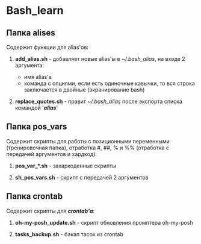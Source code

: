 # Bash_learn

## Папка **alises**

Содержит функции для alias'ов:

1) **add_alias.sh** - добавляет новые alias'ы в *~/.bash_alias*, на входе 2 аргумента:

    - имя alias'а
    - команда с опциями, если есть одиночные кавычки, то вся строка заключается в двойные (экранирование bash)

2) **replace_quotes.sh** - правит *~/.bash_alias* после экспорта списка командой '***alias***'

## Папка **pos_vars**

Содержит скрипты для работы с позиционными переменными (тренировочная папка), отработка #, ##, % и %% (отработка с передачей аргументов и хардкод):

1) **pos_var_\*.sh** - захаркоденные скрипты

2) **sh_pos_vars.sh** - скрипт с передачей 2 аргументов

## Папка **crontab**

Содержит cкрипты для ***crontab'а***:

1) **oh-my-posh_update.sh** - скрипт обновления промптера oh-my-posh

2) **tasks_backup.sh** - бэкап тасок из crontab
